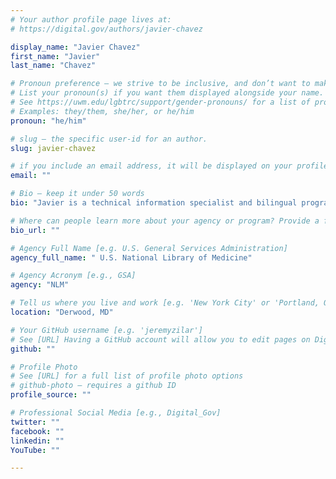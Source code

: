 ```yaml
---
# Your author profile page lives at:
# https://digital.gov/authors/javier-chavez

display_name: "Javier Chavez"
first_name: "Javier"
last_name: "Chavez"

# Pronoun preference — we strive to be inclusive, and don’t want to make assumptions on a person’s first name (be it a gender-neutral name, or is one more common in languages other than English). Learn more http://www.MyPronouns.org
# List your pronoun(s) if you want them displayed alongside your name. Leave it blank and we'll use just your name.
# See https://uwm.edu/lgbtrc/support/gender-pronouns/ for a list of pronouns
# Examples: they/them, she/her, or he/him
pronoun: "he/him"

# slug — the specific user-id for an author.
slug: javier-chavez

# if you include an email address, it will be displayed on your profile page
email: ""

# Bio — keep it under 50 words
bio: "Javier is a technical information specialist and bilingual programs lead for the Health Information Products Unit, of the U.S. National Library of Medicine (NLM). He leads a team of professional translators for MedlinePlus en Español, augmenting NLM outreach capabilities to Hispanic and Latino populations via the MedlinePlus network, social media platforms, newsletters, and other unique program initiatives."

# Where can people learn more about your agency or program? Provide a full URL [e.g. 'https://www.example.gov/']
bio_url: ""

# Agency Full Name [e.g. U.S. General Services Administration]
agency_full_name: " U.S. National Library of Medicine"

# Agency Acronym [e.g., GSA]
agency: "NLM"

# Tell us where you live and work [e.g. 'New York City' or 'Portland, OR']
location: "Derwood, MD"

# Your GitHub username [e.g. 'jeremyzilar']
# See [URL] Having a GitHub account will allow you to edit pages on DigitalGov. The image used in your GitHub account can also be used to populate your digital.gov profile photo.
github: ""

# Profile Photo
# See [URL] for a full list of profile photo options
# github-photo — requires a github ID
profile_source: ""

# Professional Social Media [e.g., Digital_Gov]
twitter: ""
facebook: ""
linkedin: ""
YouTube: ""

---
```


